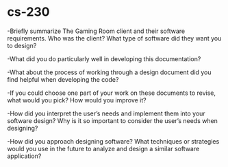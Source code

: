 # cs-230

-Briefly summarize The Gaming Room client and their software requirements. Who was the client? What type of software did they want you to design?

-What did you do particularly well in developing this documentation?

-What about the process of working through a design document did you find helpful when developing the code?

-If you could choose one part of your work on these documents to revise, what would you pick? How would you improve it?

-How did you interpret the user’s needs and implement them into your software design? Why is it so important to consider the user’s needs when designing?

-How did you approach designing software? What techniques or strategies would you use in the future to analyze and design a similar software application?
